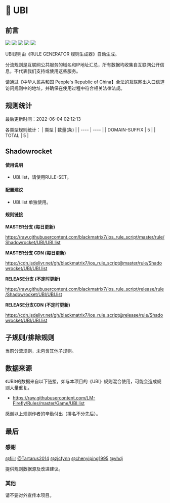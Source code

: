 # 🧸 UBI

## 前言

![](https://shields.io/badge/-移除重复规则-ff69b4) ![](https://shields.io/badge/-DOMAIN与DOMAIN--SUFFIX合并-green) ![](https://shields.io/badge/-DOMAIN--SUFFIX间合并-critical) ![](https://shields.io/badge/-DOMAIN--SUFFIX与DOMAIN--KEYWORD合并-blue) ![](https://shields.io/badge/-IP--CIDR(6)合并-blueviolet) 

UBI规则由《RULE GENERATOR 规则生成器》自动生成。

分流规则是互联网公共服务的域名和IP地址汇总，所有数据均收集自互联网公开信息，不代表我们支持或使用这些服务。

请通过【中华人民共和国 People's Republic of China】合法的互联网出入口信道访问规则中的地址，并确保在使用过程中符合相关法律法规。

## 规则统计

最后更新时间：2022-06-04 02:12:13

各类型规则统计：
| 类型 | 数量(条)  | 
| ---- | ----  |
| DOMAIN-SUFFIX | 5  | 
| TOTAL | 5  | 


## Shadowrocket 

#### 使用说明
- UBI.list，请使用RULE-SET。

#### 配置建议
- UBI.list 单独使用。

#### 规则链接
**MASTER分支 (每日更新)**

https://raw.githubusercontent.com/blackmatrix7/ios_rule_script/master/rule/Shadowrocket/UBI/UBI.list

**MASTER分支 CDN (每日更新)**

https://cdn.jsdelivr.net/gh/blackmatrix7/ios_rule_script@master/rule/Shadowrocket/UBI/UBI.list

**RELEASE分支 (不定时更新)**

https://raw.githubusercontent.com/blackmatrix7/ios_rule_script/release/rule/Shadowrocket/UBI/UBI.list

**RELEASE分支CDN (不定时更新)**

https://cdn.jsdelivr.net/gh/blackmatrix7/ios_rule_script@release/rule/Shadowrocket/UBI/UBI.list

## 子规则/排除规则


当前分流规则，未包含其他子规则。

## 数据来源

《UBI》的数据来自以下链接，如与本项目的《UBI》规则混合使用，可能会造成规则大量重复。

- https://raw.githubusercontent.com/LM-Firefly/Rules/master/Game/UBI.list


感谢以上规则作者的辛勤付出（排名不分先后）。

## 最后

### 感谢

[@fiiir](https://github.com/fiiir) [@Tartarus2014](https://github.com/Tartarus2014) [@zjcfynn](https://github.com/zjcfynn) [@chenyiping1995](https://github.com/chenyiping1995) [@vhdj](https://github.com/vhdj)

提供规则数据源及改进建议。

### 其他

请不要对外宣传本项目。